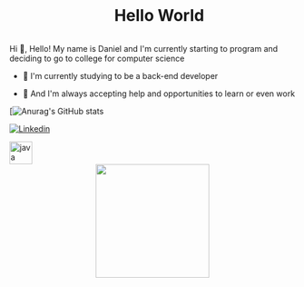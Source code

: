 <!--Title-->

<div id="user-content-toc">
  <ul align="center">
    <summary><h1 style="display: inline-block">Hello World</h1></summary>
</div>

<!-- Presentation -->

<p>
  Hi 👋, Hello! My name is Daniel and I'm currently starting to program and deciding to go to college for computer science

  - 🌳 I'm currently studying to be a back-end developer

  - 🔎 And I'm always accepting help and opportunities to learn or even work
</p>

<!--GitHubStats-->

[![Anurag's GitHub stats](https://github-readme-stats.vercel.app/api?username=sudobarbosa&show_icons=true&theme=gotham)

<!--Links-->

[![Linkedin](https://img.shields.io/badge/LinkedIn-0077B5?style=for-the-badge&logo=linkedin&logoColor=white)](https://www.linkedin.com/in/daniel-barbosa-514a4b2a6/)

<!--Language-->

<div align="left">
  <img src="https://cdn.jsdelivr.net/gh/devicons/devicon/icons/java/java-original.svg" height="40" alt="java logo"  />
</div>

<!--gif-->

<div align="center">
  <img height="200" src="https://imgs.search.brave.com/rR023JRf7ZhdljjeGFcISEXd2Q4cZ4WBCT0d7L419PQ/rs:fit:860:0:0/g:ce/aHR0cHM6Ly9tZWRp/YTEuZ2lwaHkuY29t/L21lZGlhL1JRU3Va/ZnV5bFZOQVkvZ2lw/aHkuZ2lm.gif"  />
</div>
